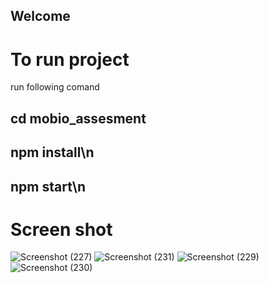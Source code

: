 ## Welcome 

# To run project 

run following comand

## cd mobio_assesment
## npm install\n
## npm start\n



# Screen shot


![Screenshot (227)](https://github.com/mgehlott/mobio_assesment/assets/71176420/bb691205-f5a4-4a0e-955d-3a594da2058e)
![Screenshot (231)](https://github.com/mgehlott/mobio_assesment/assets/71176420/ecf9dc36-cad9-41a6-8b7f-5ba2bc0a97d6)
![Screenshot (229)](https://github.com/mgehlott/mobio_assesment/assets/71176420/418da478-1382-4873-b052-1d8698712e83)
![Screenshot (230)](https://github.com/mgehlott/mobio_assesment/assets/71176420/f1e03450-949b-43fa-8261-598dc4b08b24)
